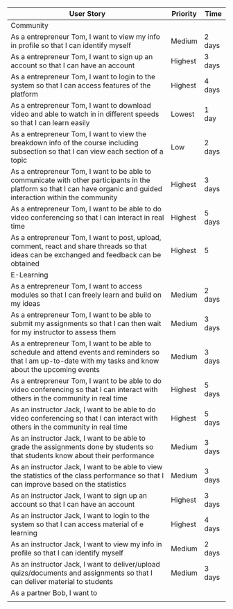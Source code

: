 <!-- P1 means most priority, P5 means least priority.
-->
| User Story |Priority| Time |
| ---------- | -------- |-------- |
| Community |
| As a entrepreneur Tom, I want to view my info in profile so that I can identify myself | Medium| 2 days |
| As a entrepreneur Tom, I want to sign up an account so that I can have an account| Highest | 3 days |
| As a entrepreneur Tom, I want to login to the system so that I can access features of the platform| Highest | 4 days |
| As a entrepreneur Tom, I want to download video and able to watch in in different speeds so that I can learn easily| Lowest | 1 day|
| As a entrepreneur Tom, I want to view the breakdown info of the course including subsection so that I can view each section of a topic| Low | 2 days |
| As a entrepreneur Tom, I want to be able to communicate with other participants in the platform so that I can have organic and guided interaction within the community | Highest | 3 days| 
| As a entrepreneur Tom, I want to be able to do video conferencing so that I can interact in real time | Highest | 5 days |
| As a entrepreneur Tom, I want to post, upload, comment, react and share threads so that ideas can be exchanged and feedback can be obtained | Highest | 5 |
| E-Learning |
| As a entrepreneur Tom, I want to access modules so that I can freely learn and build on my ideas | Medium | 2 days |
| As a entrepreneur Tom, I want to be able to submit my assignments so that I can then wait for my instructor to assess them | Medium | 3 days |
| As a entrepreneur Tom, I want to be able to schedule and attend events and reminders so that I am up-to-date with my tasks and know about the upcoming events | Medium | 3 days
| As a entrepreneur Tom, I want to be able to do video conferencing so that I can interact with others in the community in real time | Highest | 5 days |
| As an instructor Jack, I want to be able to do video conferencing so that I can interact with others in the community in real time | Highest | 5 days |
| As an instructor Jack, I want to be able to grade the assignments done by students so that students know about their performance | Medium | 3 days |
| As an instructor Jack, I want to be able to view the statistics of the class performance so that I can improve based on the statistics | Medium | 3 days |
| As an instructor Jack, I want to sign up an account so that I can have an account| Highest | 3 days |
| As an instructor Jack, I want to login to the system so that I can access material of e learning| Highest | 4 days |
| As an instructor Jack, I want to view my info in profile so that I can identify myself | Medium| 2 days |
| As an instructor Jack, I want to deliver/upload quizs/documents and assignments so that I can deliver material to students| Medium | 3 days|
| As a partner Bob, I want to 
||


